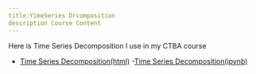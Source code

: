 ```yaml
---
title:YimeSeries Drcomposition
description Course Content
---
```


Here is Time Series Decomposition I use in my CTBA course
- [Time Series Decomposition(html)](TimeSeries.html)
-[Time Series Decomposition(ipynb)](TimeSeries.ipynb)
